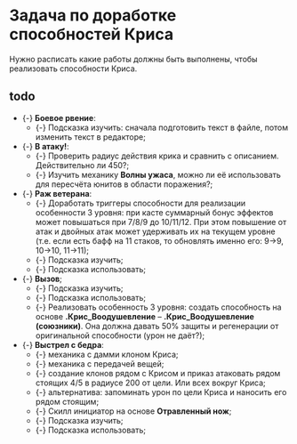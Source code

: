# Задача по доработке способностей Криса
Нужно расписать какие работы должны быть выполнены, чтобы реализовать способности Криса.

## todo

* {-} **Боевое рвение**:
   * {-} Подсказка изучить: сначала подготовить текст в файле, потом изменить текст в редакторе;   
* {-} **В атаку!**:
   * {-} Проверить радиус действия крика и сравнить с описанием. Действительно ли 450?;
   * {-} Изучить механику **Волны ужаса**, можно ли её использовать для пересчёта юнитов в области поражения?;
* {-} **Раж ветерана**:
   * {-} Доработать триггеры способности для реализации особенности 3 уровня: при касте суммарный бонус эффектов может повышаться при 7/8/9 до 10/11/12. При этом повышение от атак и двойных атак может удерживать их на текущем уровне (т.е. если есть бафф на 11 стаков, то обновлять именно его: 9->9, 10->10, 11->11);
   * {-} Подсказка изучить;
   * {-} Подсказка использовать;
* {-} **Вызов**;
   * {-} Подсказка изучить;
   * {-} Подсказка использовать;
   * {-} Реализовать особенность 3 уровня: создать способность на основе **.Крис_Воодушевление** &ndash; **.Крис_Воодушевление (союзники)**. Она должна давать 50% защиты и регенерации от оригинальной способности (урон не даёт?);
* {-} **Выстрел с бедра**:
   * {-} механика с дамми клоном Криса;
   * {-} механика с передачей вещей;
   * {-} создание клонов рядом с Крисом и приказ атаковать рядом стоящих 4/5 в радиусе 200 от цели. Или всех вокруг Криса;
   * {-} альтернатива: запоминать урон по цели Криса и наносить его рядом стоящим;
   * {-} Скилл инициатор на основе **Отравленный нож**;
   * {-} Подсказка изучить;
   * {-} Подсказка использовать;